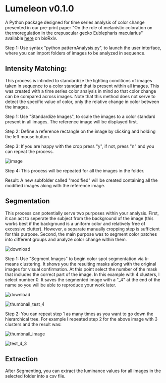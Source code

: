 # Lumeleon v0.1.0

A Python package designed for time series analysis of color change presented in our pre-print paper "On the role of melanistic coloration on thermoregulation in the crepuscular gecko Eublepharis macularius" available [here](https://www.biorxiv.org/content/10.1101/2023.05.18.541382v1) on bioRxiv.

Step 1: Use syntax "python patternAnalysis.py", to launch the user interface, where you can import folders of images to be analyzed in sequence.
## Intensity Matching:
This process is intinded to standardize the lighting conditions of images taken in sequence to a color standard that is present within all images. This was created 
with a time series color analysis in mind so that color change can be compared across images. Note that this method does not serve to detect the specific value of color, 
only the relative change in color between the images.

Step 1: Use "Standardize Images", to scale the images to a color standard present in all images. The reference image will be displayed first.

Step 2: Define a reference rectangle on the image by clicking and holding the left mouse button. 

Step 3: If you are happy with the crop press "y", if not, press "n" and you can repeat the process.

![image](https://user-images.githubusercontent.com/69599932/179577716-e53f7de1-a30d-41db-be70-8d5ec646385c.png)

Step 4: This process will be repeated for all the images in the folder.

Result: A new subfolder called "modified" will be created containing all the modified images along with the reference image.



## Segmentation
This process can potentially serve two purposes within your analysis. First, it can act to seperate the subject from the background of the image (this works best if the background is 
a uniform color and relatively free of excessive clutter). However, a separate manually cropping step is sufficient for this purpose. Second, the main purpose was to segment color 
patches into different groups and analyze color change within them.

![download](https://user-images.githubusercontent.com/69599932/179578176-55e46c1f-82c8-49fb-9576-e03a3eef46bc.png)

Step 1: Use "Segment Images" to begin color spot segmentation via k-means clustering. It shows you the resulting masks along with the original images for visual confirmation. At this point select the number of the mask that includes the correct part of the image. In this example with 4 clusters, I select number 0. It saves the segmented image with a "_4" at the end of the name so you will be able to reproduce your work later.

![download](https://user-images.githubusercontent.com/69599932/179578200-f5216b67-b2f6-47d0-9bc0-fa2e7c6f0904.png)

![thumbnail_test_4](https://user-images.githubusercontent.com/69599932/179578776-e1fcc879-f0de-4d41-8162-d351b7b83e4e.png)

Step 2: You can repeat step 1 as many times as you want to go down the hierarchical tree. For example I repeated step 2 for the above image with 3 clusters and the result was:

![thumbnail_image](https://user-images.githubusercontent.com/69599932/179578656-4dbcf7d2-8ccb-4ee3-981a-17909e4d489b.png)

![test_4_3](https://user-images.githubusercontent.com/69599932/179578628-010205bf-24a5-40c3-b144-30a430923a06.png)

## Extraction
After Segmenting, you can extract the luminance values for all images in the selected folder into a csv file.
